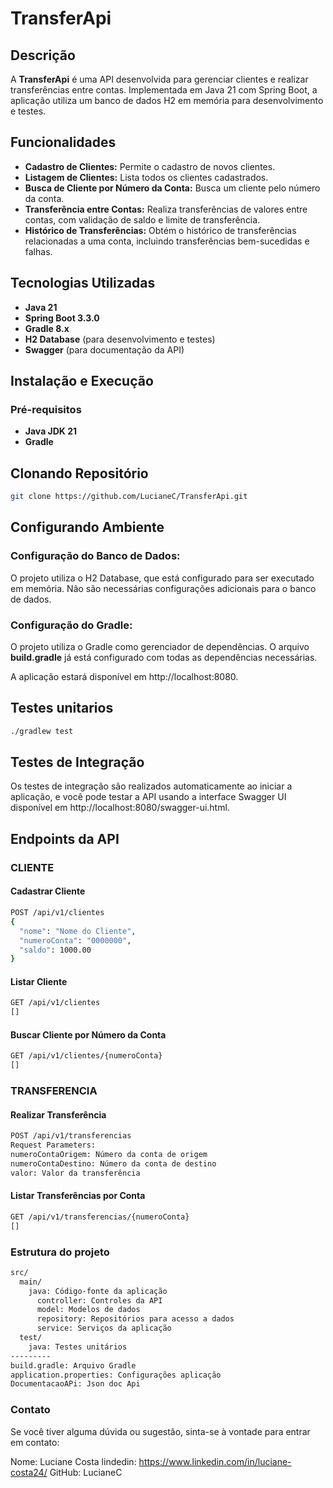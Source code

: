# TransferApi

## Descrição

A **TransferApi** é uma API desenvolvida para gerenciar clientes e realizar transferências entre contas. Implementada em Java 21 com Spring Boot, a aplicação utiliza um banco de dados H2 em memória para desenvolvimento e testes.

## Funcionalidades

- **Cadastro de Clientes:** Permite o cadastro de novos clientes.
- **Listagem de Clientes:** Lista todos os clientes cadastrados.
- **Busca de Cliente por Número da Conta:** Busca um cliente pelo número da conta.
- **Transferência entre Contas:** Realiza transferências de valores entre contas, com validação de saldo e limite de transferência.
- **Histórico de Transferências:** Obtém o histórico de transferências relacionadas a uma conta, incluindo transferências bem-sucedidas e falhas.

## Tecnologias Utilizadas

- **Java 21**
- **Spring Boot 3.3.0**
- **Gradle 8.x**
- **H2 Database** (para desenvolvimento e testes)
- **Swagger** (para documentação da API)

## Instalação e Execução

### Pré-requisitos
- **Java JDK 21**
- **Gradle**

## Clonando Repositório
```bash
git clone https://github.com/LucianeC/TransferApi.git
````
## Configurando Ambiente 
### Configuração do Banco de Dados:
O projeto utiliza o H2 Database, que está configurado para ser executado em memória. Não são necessárias configurações adicionais para o banco de dados.
### Configuração do Gradle:
O projeto utiliza o Gradle como gerenciador de dependências. O arquivo **build.gradle** já está configurado com todas as dependências necessárias.

A aplicação estará disponível em http://localhost:8080.

## Testes unitarios 
````bash
./gradlew test
````
## Testes de Integração

Os testes de integração são realizados automaticamente ao iniciar a aplicação, e você pode testar a API usando a interface Swagger UI disponível em http://localhost:8080/swagger-ui.html.

## Endpoints da API

### CLIENTE
#### Cadastrar Cliente 
````bash
POST /api/v1/clientes
{
  "nome": "Nome do Cliente",
  "numeroConta": "0000000",
  "saldo": 1000.00
}
````

#### Listar Cliente 
````bash
GET /api/v1/clientes
[]
````

#### Buscar Cliente por Número da Conta
````bash
GET /api/v1/clientes/{numeroConta}
[]
````

### TRANSFERENCIA
#### Realizar Transferência
````bash
POST /api/v1/transferencias
Request Parameters:
numeroContaOrigem: Número da conta de origem
numeroContaDestino: Número da conta de destino
valor: Valor da transferência
````

#### Listar Transferências por Conta
````bash
GET /api/v1/transferencias/{numeroConta}
[]
````

### Estrutura do projeto
````bash
src/
  main/
    java: Código-fonte da aplicação
      controller: Controles da API
      model: Modelos de dados
      repository: Repositórios para acesso a dados
      service: Serviços da aplicação
  test/
    java: Testes unitários
---------
build.gradle: Arquivo Gradle
application.properties: Configurações aplicação
DocumentacaoAPi: Json doc Api
````

### Contato
Se você tiver alguma dúvida ou sugestão, sinta-se à vontade para entrar em contato:

Nome: Luciane Costa 
lindedin: https://www.linkedin.com/in/luciane-costa24/
GitHub: LucianeC
